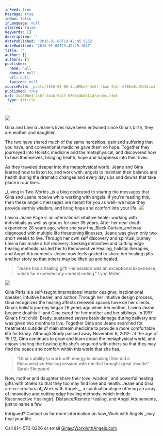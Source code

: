 ```yaml
---
inFeed: true
hasPage: true
inNav: false
inLanguage: null
starred: false
keywords: []
description: ''
datePublished: '2016-01-06T19:42:45.525Z'
dateModified: '2016-01-06T19:42:29.164Z'
title: ''
author: []
authors: []
publisher:
  name: null
  domain: null
  url: null
  favicon: null
sourcePath: _posts/2016-01-06-3ca89be4-4c6f-4bab-9a1f-6765e3bd511d.md
published: true
url: 3ca89be4-4c6f-4bab-9a1f-6765e3bd511d/index.html
_type: Article

---
```

![](https://the-grid-user-content.s3-us-west-2.amazonaws.com/1f0b1784-76e3-48a4-bf3c-66c9a53f91b2.jpg)

Gina and Lavina Jeane's lives have been entwined since Gina's birth; they are mother and daughter.

The two have shared much of the same hardships, pain and suffering that you have; and conventional medicine gave them no hope. Together they journeyed into Holistic medicine and the metaphysical, and discovered how to heal themselves, bringing health, hope and happiness into their lives.

As they traveled deeper into the metaphysical world, Jeane and Gina learned how to listen to, and work with, angels to maintain their balance and health during the dramatic changes and every day ups and downs that take place in our lives.

_Living in Two Worlds _is a blog dedicated to sharing the messages that Gina and Jeane receive while working with angels. If you're reading this, then these angelic messages are meant for you as well- we hope they provide earthly wisdom, and bring hope and comfort into your life.
![](https://the-grid-user-content.s3-us-west-2.amazonaws.com/f993b084-b86f-4646-b1db-730ae95a1d0d.jpg)

Lavina Jeane Page is an international intuitive healer working with individuals as well as groups for over 35 years. After her near death experience 26 years ago, when she saw the_Black Curtain_and was diagnosed with multiple life threatening illnesses, Jeane was given only two short weeks to live. Through her own self discovery and spiritual journey Lavina has made a full recovery. Seeking innovative and cutting edge healing methods has led her to Reconnective Healing, holistic therapies, and Angel Attunements. Jeane now feels guided to share her healing gifts and her story so that others may be lifted up and healed.

> "Jeane has a healing gift! Her session was an exceptional experience, which far exceeded my understanding." Lynn Miller

![](https://the-grid-user-content.s3-us-west-2.amazonaws.com/d037b3cc-bd57-4954-b332-29c0e93563e6.jpg)

Gina Paris is a self-taught international interior designer, inspirational speaker, intuitive healer, and author. Through her intuitive design process, Gina recognizes the healing affects renewed spaces hove on her clients. Gina's holistic journey began 26 years ago when her mother, Lavina Jeane, became deathly ill and Gina cared for her mother and her siblings. In 1997 Gina's first child, Brady, sustained severe brain damage during delivery and was given two months to live. Together Gina and Jeane searched for treatments outside of main stream medicine to provide a more comfortable life for Brady. Although Brady passed away November 6, 2012- at the age of 15 1/2, Gina continues to grow and learn about the metaphysical world, and enjoys sharing the healing gifts she's acquired with others so that they may find the peace and comfort within this world that she has.

> "Gina's ability to work with energy is amazing! She did a Reconnective Healing session with me that brought great results!" Sarah Sheppard

Now, mother and daughter share their love, wisdom, and powerful healing gifts with others so that they too may find love and health. Jeane and Gina are co-creators of_Work with Angels_, a spiritual boutique offering an array of innovative and cutting edge healing methods; which include Reconnective Healing(r), Distance/Remote Healing, and Angel Attunements, just to name a few.

Intrigued? Contact us for more information on how_Work with Angels _may heal your life.

Call 814-573-0226 or email [Gina@WorkwithAngels.com][0]

[0]: mailto:ginaparisdesigns@gmail.com "Work with Angels"